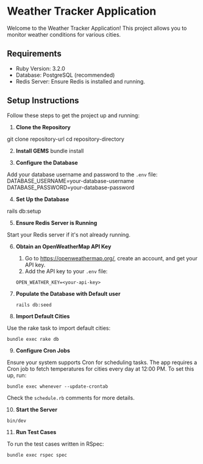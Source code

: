 # Weather Tracker Application

Welcome to the Weather Tracker Application! This project allows you to monitor weather conditions for various cities.

## Requirements

- Ruby Version: 3.2.0
- Database: PostgreSQL (recommended)
- Redis Server: Ensure Redis is installed and running.

## Setup Instructions

Follow these steps to get the project up and running:

1. **Clone the Repository**

git clone repository-url
cd repository-directory

2. **Install GEMS**
bundle install

3. **Configure the Database**

Add your database username and password to the `.env` file:
DATABASE_USERNAME=your-database-username
DATABASE_PASSWORD=your-database-password

4. **Set Up the Database**

rails db:setup

5. **Ensure Redis Server is Running**

Start your Redis server if it's not already running.

6. **Obtain an OpenWeatherMap API Key**

   1. Go to https://openweathermap.org/, create an account, and get your API key.
   2. Add the API key to your `.env` file:

   ```
   OPEN_WEATHER_KEY=<your-api-key>
   ```

7. **Populate the Database with Default user**

   ```
   rails db:seed
   ```


8. **Import Default Cities**

Use the rake task to import default cities:
   ```
   bundle exec rake db
   ```

9. **Configure Cron Jobs**

Ensure your system supports Cron for scheduling tasks. The app requires a Cron job to fetch temperatures for cities every day at 12:00 PM. To set this up, run:

   ```
   bundle exec whenever --update-crontab
   ```

Check the `schedule.rb` comments for more details.

10. **Start the Server**

 ```
 bin/dev
 ```

11. **Run Test Cases**

 To run the test cases written in RSpec:

 ```
 bundle exec rspec spec
 ```

